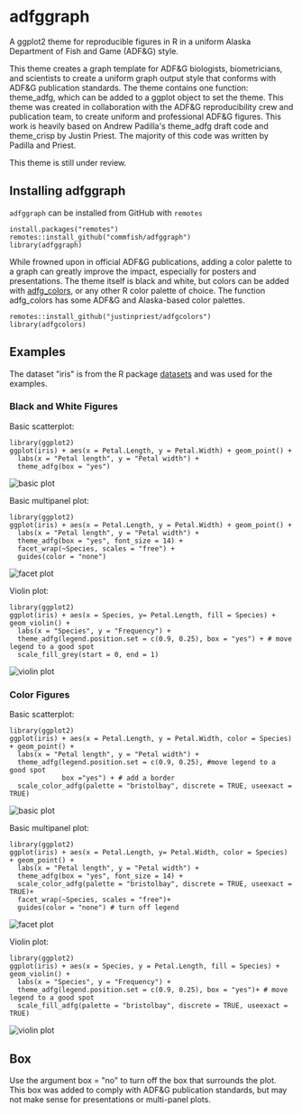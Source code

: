 # adfggraph

A ggplot2 theme for reproducible figures in R in a uniform Alaska Department of Fish and Game (ADF\&G) style.



This theme creates a graph template for ADF\&G biologists, biometricians, and scientists to create a uniform graph output style that conforms with ADF\&G publication standards. The theme contains one function: theme_adfg, which can be added to a ggplot object to set the theme. This theme was created in collaboration with the ADF\&G reproducibility crew and publication team, to create uniform and professional ADF\&G figures. This work is heavily based on Andrew Padilla's theme\_adfg draft code and theme\_crisp by Justin Priest. The majority of this code was written by Padilla and Priest.

This theme is still under review.

## Installing adfggraph
`adfggraph` can be installed from GitHub with `remotes`

```
install.packages("remotes")
remotes::install_github("commfish/adfggraph")
library(adfggraph)
```
While frowned upon in official ADF\&G publications, adding a color palette to a graph can greatly improve the impact, especially for posters and presentations. The theme itself is black and white, but colors can be added with [adfg_colors](https://github.com/justinpriest/adfgcolors), or any other R color palette of choice. The function adfg\_colors has some ADF\&G and Alaska-based color palettes.
```
remotes::install_github("justinpriest/adfgcolors")
library(adfgcolors)
```
## Examples
The dataset "iris" is from the R package [datasets](https://www.rdocumentation.org/packages/datasets/versions/3.6.2) and was used for the examples.

### Black and White Figures
Basic scatterplot:

```
library(ggplot2)
ggplot(iris) + aes(x = Petal.Length, y = Petal.Width) + geom_point() +
  labs(x = "Petal length", y = "Petal width") + 
  theme_adfg(box = "yes")
```

![basic plot](/example_figures/base_plot.png)

Basic multipanel plot:

```
library(ggplot2)
ggplot(iris) + aes(x = Petal.Length, y = Petal.Width) + geom_point() +
  labs(x = "Petal length", y = "Petal width") + 
  theme_adfg(box = "yes", font_size = 14) + 
  facet_wrap(~Species, scales = "free") +
  guides(color = "none")
```

![facet plot](/example_figures/facet_plot_nocolor.png)

Violin plot:

```
library(ggplot2)
ggplot(iris) + aes(x = Species, y= Petal.Length, fill = Species) + geom_violin() +
  labs(x = "Species", y = "Frequency") + 
  theme_adfg(legend.position.set = c(0.9, 0.25), box = "yes") + # move legend to a good spot
  scale_fill_grey(start = 0, end = 1)
```

![violin plot](/example_figures/fill_plot_grey.png)



### Color Figures

Basic scatterplot:

```
library(ggplot2)
ggplot(iris) + aes(x = Petal.Length, y = Petal.Width, color = Species) + geom_point() +
  labs(x = "Petal length", y = "Petal width") + 
  theme_adfg(legend.position.set = c(0.9, 0.25), #move legend to a good spot
             box ="yes") + # add a border
  scale_color_adfg(palette = "bristolbay", discrete = TRUE, useexact = TRUE)
```

![basic plot](/example_figures/color_plot.png)

Basic multipanel plot:

```
library(ggplot2)
ggplot(iris) + aes(x = Petal.Length, y= Petal.Width, color = Species) + geom_point() +
  labs(x = "Petal length", y = "Petal width") + 
  theme_adfg(box = "yes", font_size = 14) +
  scale_color_adfg(palette = "bristolbay", discrete = TRUE, useexact = TRUE)+
  facet_wrap(~Species, scales = "free")+
  guides(color = "none") # turn off legend
```

![facet plot](/example_figures/facet_plot.png)


Violin plot:

```
library(ggplot2)
ggplot(iris) + aes(x = Species, y = Petal.Length, fill = Species) + geom_violin() +
  labs(x = "Species", y = "Frequency") + 
  theme_adfg(legend.position.set = c(0.9, 0.25), box = "yes")+ # move legend to a good spot
  scale_fill_adfg(palette = "bristolbay", discrete = TRUE, useexact = TRUE)
```

![violin plot](/example_figures/fill_plot.png)


## Box
Use the argument box = "no" to turn off the box that surrounds the plot. This box was added to comply with ADF&G publication standards, but may not make sense for presentations or multi-panel plots.



